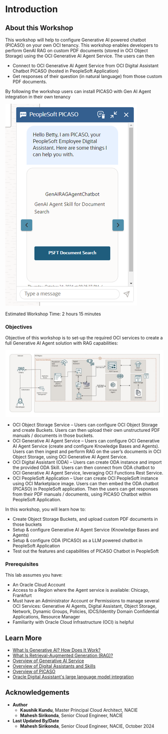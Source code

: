 # Introduction

## About this Workshop

This workshop will help to configure Generative AI powered chatbot (PICASO) on your own OCI tenancy.
This workshop enables developers to perform GenAI RAG on custom PDF documents (stored in OCI Object Storage) using the OCI Generative AI Agent Service.
The users can then

- Connect to OCI Generative AI Agent Service from OCI Digital Assistant Chatbot PICASO (hosted in PeopleSoft Application)
- Get responses of their question (in natural language) from those custom PDF documents.

By following the workshop users can install PICASO with Gen AI Agent integration in their own tenancy

![User View](images/picaso_with_genaiagent.png)

Estimated Workshop Time: 2 hours 15 minutes

### Objectives

Objective of this workshop is to set-up the required OCI services to create a full Generative AI Agent solution with RAG capabilities:

![Architecture Diagram](images/picaso-genai-architecture.png)

* OCI Object Storage Service – Users can configure OCI Object Storage and create Buckets.
Users can then upload their own unstructured PDF manuals / documents in those buckets.
* OCI Generative AI Agent Service – Users can configure OCI Generative AI Agent Service (create and configure Knowledge Bases and Agents).
Users can then ingest and perform RAG on the user’s documents in OCI Object Storage, using OCI Generative AI Agent Service.
* OCI Digital Assistant (ODA) – Users can create ODA instance and import the provided ODA Skill.
Users can then connect from ODA chatbot to OCI Generative AI Agent Service, leveraging OCI Functions Rest Service.
* OCI PeopleSoft Application – User can create OCI PeopleSoft instance using OCI Marketplace image.
Users can then embed the ODA chatbot (PICASO) in PeopleSoft application. Then the users can get responses from their PDF manuals / documents, using PICASO Chatbot within PeopleSoft Application.

In this workshop, you will learn how to:

* Create Object Storage Buckets, and upload custom PDF documents in those buckets
* Setup & configure Generative AI Agent Service (Knowledge Bases and Agents)
* Setup & configure ODA (PICASO) as a LLM powered chatbot in PeopleSoft Application
* Test out the features and capabilities of PICASO Chatbot in PeopleSoft

### Prerequisites

This lab assumes you have:

* An Oracle Cloud Account
* Access to a Region where the Agent service is available: Chicago, Frankfurt
* Must have an Administrator Account or Permissions to manage several OCI Services: Generative AI Agents, Digital Assistant, Object Storage, Network, Dynamic Groups, Policies, IDCS/Identity Domain Confidential Applications, Resource Manager
* Familiarity with Oracle Cloud Infrastructure (OCI) is helpful

## Learn More

* [What Is Generative AI? How Does It Work?](https://www.oracle.com/artificial-intelligence/generative-ai/what-is-generative-ai/)
* [What Is Retrieval-Augmented Generation (RAG)?](https://www.oracle.com/artificial-intelligence/generative-ai/retrieval-augmented-generation-rag/)
* [Overview of Generative AI Service](https://docs.oracle.com/en-us/iaas/Content/generative-ai/overview.htm)
*	[Overview of Digital Assistants and Skills](https://docs.oracle.com/en-us/iaas/digital-assistant/doc/overview-digital-assistants-and-skills.html)
*	[Overview of PICASO](https://docs.oracle.com/cd/E52319_01/infoportal/chatbot.html)
*	[Oracle Digital Assistant's large language model integration](https://docs.oracle.com/en/cloud/paas/digital-assistant/use-chatbot/llm-blocks-skills.html)


## Acknowledgements

* **Author**
    * **Kaushik Kundu**, Master Principal Cloud Architect, NACIE
    * **Mahesh Sirikonda**, Senior Cloud Engineer, NACIE
* **Last Updated By/Date**
    * **Mahesh Sirikonda**, Senior Cloud Engineer, NACIE, October 2024
